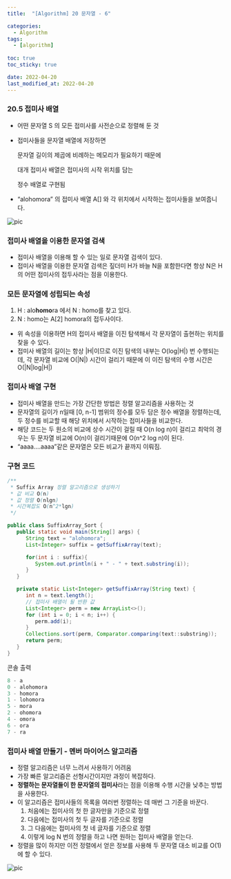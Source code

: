 ```yaml
---
title:  "[Algorithm] 20 문자열 - 6"

categories:
  - Algorithm
tags:
  - [algorithm]
  
toc: true
toc_sticky: true

date: 2022-04-20
last_modified_at: 2022-04-20
---
```


### 20.5 접미사 배열

- 어떤 문자열 S 의 모든 접미사를 사전순으로 정렬해 둔 것
- 접미사들을 문자열 배열에 저장하면
    
    문자열 길이의 제곱에 비례하는 메모리가 필요하기 때문에
    
    대개 접미사 배열은 접미사의 시작 위치를 담는 
    
    정수 배열로 구현됨
    
- “alohomora” 의 접미사 배열 A[] 와 각 위치에서 시작하는 접미사들을 보여줍니다.
    
![pic](https://s3.us-west-2.amazonaws.com/secure.notion-static.com/e98edf35-d603-4004-863c-a59525fd391f/Untitled.png?X-Amz-Algorithm=AWS4-HMAC-SHA256&X-Amz-Content-Sha256=UNSIGNED-PAYLOAD&X-Amz-Credential=AKIAT73L2G45EIPT3X45%2F20220421%2Fus-west-2%2Fs3%2Faws4_request&X-Amz-Date=20220421T161949Z&X-Amz-Expires=86400&X-Amz-Signature=dd341859e0460cd0c2d39b0f235d96341b8fd886f96647a09fd67394dd074321&X-Amz-SignedHeaders=host&response-content-disposition=filename%20%3D%22Untitled.png%22&x-id=GetObject)
    

### 접미사 배열을 이용한 문자열 검색

- 접미사 배열을 이용해 할 수 있는 일로 문자열 검색이 있다.
- 접미사 배열을 이용한 문자열 검색은 짚더미 H가 바늘 N을 포함한다면 항상 N은 H의 어떤 접미사의 접두사라는 점을 이용한다.

### 모든 문자열에 성립되는 속성

1. H : alo**homo**ra 에서 N : homo를 찾고 있다.
2. N : homo는 A[2] homora의 접두사이다.
- 위 속성을 이용하면 H의 접미사 배열을 이진 탐색해서 각 문자열이 출현하는 위치를 찾을 수 있다.
- 접미사 배열의 길이는 항상 |H|이므로 이진 탐색의 내부는 O(log|H|) 번 수행되는 데, 각 문자열 비교에 O(|N|) 시간이 걸리기 때문에 이 이진 탐색의 수행 시간은 O(|N|log|H|)

### 접미사 배열 구현

- 접미사 배열을 만드는 가장 간단한 방법은 정렬 알고리즘을 사용하는 것
- 문자열의 길이가 n일때 [0, n-1] 범위의 정수를 모두 담은 정수 배열을 정렬하는데, 두 정수를 비교할 때 해당 위치에서 시작하는 접미사들을 비교한다.
- 해당 코드는 두 원소의 비교에 상수 시간이 걸릴 때 O(n log n)이 걸리고 최악의 경우는 두 문자열 비교에 O(n)이 걸리기때문에 O(n^2 log n)이 된다.
- “aaaa....aaaa”같은 문자열은 모든 비교가 끝까지 이뤄짐.

### 구현 코드

```java
/**
 * Suffix Array 정렬 알고리즘으로 생성하기
 * 값 비교 O(n)
 * 값 정렬 O(nlgn) 
 * 시간복잡도 O(n^2*lgn)
 */

public class SuffixArray_Sort {
   public static void main(String[] args) {
      String text = "alohomora";
      List<Integer> suffix = getSuffixArray(text);

      for(int i : suffix){
         System.out.println(i + " - " + text.substring(i));
      }
   }

   private static List<Integer> getSuffixArray(String text) {
      int n = text.length();
      // 접미사 배열이 될 반환 값
      List<Integer> perm = new ArrayList<>();
      for (int i = 0; i < n; i++) {
         perm.add(i);
      }
      Collections.sort(perm, Comparator.comparing(text::substring));
      return perm;
   }
}
```

콘솔 출력

```java
8 - a
0 - alohomora
3 - homora
1 - lohomora
5 - mora
2 - ohomora
4 - omora
6 - ora
7 - ra
```

### 접미사 배열 만들기 - 멘버 마이어스 알고리즘

- 정렬 알고리즘은  너무 느려서 사용하기 어려움
- 가장 빠른 알고리즘은 선형시간이지만 과정이 복잡하다.
- **정렬하는 문자열들이 한 문자열의 접미사**라는 점을 이용해 수행 시간을 낮추는 방법을 사용한다.
- 이 알고리즘은 접미사들의 목록을 여러번 정렬하는 데 매번 그 기준을 바꾼다.
    1. 처음에는 접미사의 첫 한 글자만을 기준으로 정렬
    2. 다음에는 접미사의 첫 두 글자를 기준으로 정렬
    3. 그 다음에는 접미사의 첫 네 글자를 기준으로 정렬
    4. 이렇게 log N 번의 정렬을 하고 나면 원하는 접미사 배열을 얻는다.
- 정렬을 많이 하지만 이전 정렬에서 얻은 정보를 사용해 두 문자열 대소 비교를 O(1)에 할 수 있다.

![pic](https://s3.us-west-2.amazonaws.com/secure.notion-static.com/93be659d-216e-420e-b62d-633400cc441a/Untitled.png?X-Amz-Algorithm=AWS4-HMAC-SHA256&X-Amz-Content-Sha256=UNSIGNED-PAYLOAD&X-Amz-Credential=AKIAT73L2G45EIPT3X45%2F20220421%2Fus-west-2%2Fs3%2Faws4_request&X-Amz-Date=20220421T161953Z&X-Amz-Expires=86400&X-Amz-Signature=788e8546d3effe80ef67d678f2edbbf3ed54007338cb2e83c1b4d141fd00c9e3&X-Amz-SignedHeaders=host&response-content-disposition=filename%20%3D%22Untitled.png%22&x-id=GetObject)
